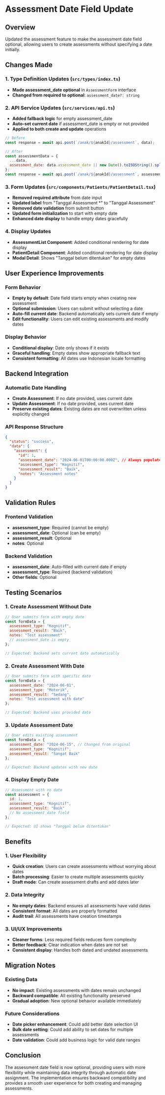 # Assessment Date Field Update

## Overview
Updated the assessment feature to make the assessment date field optional, allowing users to create assessments without specifying a date initially.

## Changes Made

### 1. Type Definition Updates (`src/types/index.ts`)
- **Made assessment_date optional** in `AssessmentForm` interface
- **Changed from required to optional**: `assessment_date?: string`

### 2. API Service Updates (`src/services/api.ts`)
- **Added fallback logic** for empty assessment_date
- **Auto-set current date** if assessment_date is empty or not provided
- **Applied to both create and update** operations

```javascript
// Before
const response = await api.post(`/anak/${anakId}/assessment`, data);

// After
const assessmentData = {
  ...data,
  assessment_date: data.assessment_date || new Date().toISOString().split('T')[0]
};
const response = await api.post(`/anak/${anakId}/assessment`, assessmentData);
```

### 3. Form Updates (`src/components/Patients/PatientDetail.tsx`)
- **Removed required attribute** from date input
- **Updated label** from "Tanggal Assessment *" to "Tanggal Assessment"
- **Removed date validation** from submit button
- **Updated form initialization** to start with empty date
- **Enhanced date display** to handle empty dates gracefully

### 4. Display Updates
- **AssessmentList Component**: Added conditional rendering for date display
- **PatientDetail Component**: Added conditional rendering for date display
- **Modal Detail**: Shows "Tanggal belum ditentukan" for empty dates

## User Experience Improvements

### Form Behavior
- **Empty by default**: Date field starts empty when creating new assessment
- **Optional submission**: Users can submit without selecting a date
- **Auto-fill current date**: Backend automatically sets current date if empty
- **Edit functionality**: Users can edit existing assessments and modify dates

### Display Behavior
- **Conditional display**: Date only shows if it exists
- **Graceful handling**: Empty dates show appropriate fallback text
- **Consistent formatting**: All dates use Indonesian locale formatting

## Backend Integration

### Automatic Date Handling
- **Create Assessment**: If no date provided, uses current date
- **Update Assessment**: If no date provided, uses current date
- **Preserve existing dates**: Existing dates are not overwritten unless explicitly changed

### API Response Structure
```json
{
  "status": "success",
  "data": {
    "assessment": {
      "id": 1,
      "assessment_date": "2024-06-01T00:00:00.000Z", // Always populated
      "assessment_type": "Kognitif",
      "assessment_result": "Baik",
      "notes": "Assessment notes"
    }
  }
}
```

## Validation Rules

### Frontend Validation
- **assessment_type**: Required (cannot be empty)
- **assessment_date**: Optional (can be empty)
- **assessment_result**: Optional
- **notes**: Optional

### Backend Validation
- **assessment_date**: Auto-filled with current date if empty
- **assessment_type**: Required (backend validation)
- **Other fields**: Optional

## Testing Scenarios

### 1. Create Assessment Without Date
```javascript
// User submits form with empty date
const formData = {
  assessment_type: "Kognitif",
  assessment_result: "Baik",
  notes: "Test assessment"
  // assessment_date is empty
};

// Expected: Backend sets current date automatically
```

### 2. Create Assessment With Date
```javascript
// User submits form with specific date
const formData = {
  assessment_date: "2024-06-01",
  assessment_type: "Motorik",
  assessment_result: "Sedang",
  notes: "Test assessment with date"
};

// Expected: Backend uses provided date
```

### 3. Update Assessment Date
```javascript
// User edits existing assessment
const formData = {
  assessment_date: "2024-06-15", // Changed from original
  assessment_type: "Kognitif",
  assessment_result: "Sangat Baik"
};

// Expected: Backend updates with new date
```

### 4. Display Empty Date
```javascript
// Assessment with no date
const assessment = {
  id: 1,
  assessment_type: "Kognitif",
  assessment_result: "Baik"
  // No assessment_date field
};

// Expected: UI shows "Tanggal belum ditentukan"
```

## Benefits

### 1. User Flexibility
- **Quick creation**: Users can create assessments without worrying about dates
- **Batch processing**: Easier to create multiple assessments quickly
- **Draft mode**: Can create assessment drafts and add dates later

### 2. Data Integrity
- **No empty dates**: Backend ensures all assessments have valid dates
- **Consistent format**: All dates are properly formatted
- **Audit trail**: All assessments have creation timestamps

### 3. UI/UX Improvements
- **Cleaner forms**: Less required fields reduces form complexity
- **Better feedback**: Clear indication when dates are not set
- **Consistent display**: Handles both dated and undated assessments

## Migration Notes

### Existing Data
- **No impact**: Existing assessments with dates remain unchanged
- **Backward compatible**: All existing functionality preserved
- **Gradual adoption**: New optional behavior available immediately

### Future Considerations
- **Date picker enhancement**: Could add better date selection UI
- **Bulk date setting**: Could add ability to set dates for multiple assessments
- **Date validation**: Could add business logic for valid date ranges

## Conclusion

The assessment date field is now optional, providing users with more flexibility while maintaining data integrity through automatic date assignment. The implementation ensures backward compatibility and provides a smooth user experience for both creating and managing assessments. 